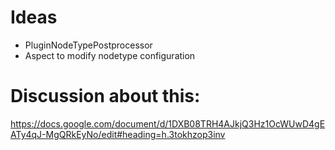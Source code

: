 # Ideas

* PluginNodeTypePostprocessor
* Aspect to modify nodetype configuration

# Discussion about this:
https://docs.google.com/document/d/1DXB08TRH4AJkjQ3Hz1OcWUwD4gEATy4qJ-MgQRkEyNo/edit#heading=h.3tokhzop3inv
